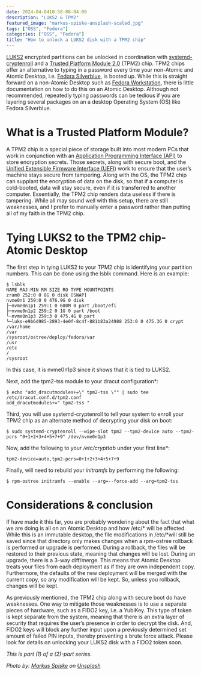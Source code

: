 ```yaml
---
date: 2024-04-0410:58:08-04:00
description: "LUKS2 & TPM2"
featured_image: "markus-spiske-unsplash-scaled.jpg"
tags: ["OSS", "Fedora"]
categories: ["OSS", "Fedora"]
title: "How to unlock a LUKS2 disk with a TPM2 chip"
---
```


[LUKS2](https://en.wikipedia.org/wiki/Linux_Unified_Key_Setup) encrypted partitions can be unlocked in coordination with [systemd-cryptenroll](https://www.freedesktop.org/software/systemd/man/latest/systemd-cryptenroll.html) and a [Trusted Platform Module 2.0](https://en.wikipedia.org/wiki/Trusted_Platform_Module) (TPM2) chip. TPM2 chips offer an alternative to typing in a password every time your non-Atomic and Atomic Desktop, i.e. [Fedora Silverblue](https://fedoraproject.org/atomic-desktops/silverblue/), is booted up. While this is straight forward on a non-Atomic Desktop such as [Fedora Workstation](https://fedoraproject.org/workstation/), there is little documentation on how to do this on an Atomic Desktop. Although not recommended, repeatedly typing passwords can be tedious if you are layering several packages on an a desktop Operating System (OS) like Fedora Silverblue.

# What is a Trusted Platform Module?

A TPM2 chip is a special piece of storage built into most modern PCs that work in conjunction with an [Application Programming Interface (API)](https://en.wikipedia.org/wiki/API) to store encryption secrets. Those secrets, along with secure boot, and the [Unified Extensible Firmware Interface (UEFI)](https://en.wikipedia.org/wiki/UEFI) work to ensure that the user’s machine stays secure from tampering. Along with the OS, the TPM2 chip can supplant the encryption of data on the disk, so that if a computer is cold-booted, data will stay secure, even if it is transferred to another computer. Essentially, the TPM2 chip renders data useless if there is tampering. While all may sound well with this setup, there are still weaknesses, and I prefer to manually enter a password rather than putting all of my faith in the TPM2 chip.

# Tying LUKS2 to the TPM2 chip- Atomic Desktop

The first step in tying LUKS2 to your TPM2 chip is identifying your partition numbers. This can be done using the lsblk command. Here is an example:
```
$ lsblk
NAME MAJ:MIN RM SIZE RO TYPE MOUNTPOINTS
zram0 252:0 0 8G 0 disk [SWAP]
nvme0n1 259:0 0 476.9G 0 disk
├─nvme0n1p1 259:1 0 600M 0 part /boot/efi
├─nvme0n1p2 259:2 0 1G 0 part /boot
└─nvme0n1p3 259:3 0 475.4G 0 part
└─luks-e9b6d985-2893-4e0f-8c4f-881b83a24988 253:0 0 475.3G 0 crypt /var/home
/var
/sysroot/ostree/deploy/fedora/var
/usr
/etc
/
/sysroot
```
In this case, it is nvme0n1p3 since it shows that it is tied to LUKS2.

Next, add the tpm2-tss module to your dracut configuration*:
```
$ echo "add_dracutmodules+=\" tpm2-tss \"" | sudo tee /etc/dracut.conf.d/tpm2.conf
add_dracutmodules+=" tpm2-tss "
```
Third, you will use systemd-cryptenroll to tell your system to enroll your TPM2 chip as an alternate method of decrypting your disk on boot:
```
$ sudo systemd-cryptenroll --wipe-slot tpm2 --tpm2-device auto --tpm2-pcrs "0+1+2+3+4+5+7+9" /dev/nvme0n1p3
```
Now, add the following to your _/etc/crypttab_ under your first line*:
```
tpm2-device=auto,tpm2-pcrs=0+1+2+3+4+5+7+9
```
Finally, will need to rebuild your _initramfs_ by performing the following:
```
$ rpm-ostree initramfs --enable --arg=--force-add --arg=tpm2-tss
```
# Considerations & conclusion

If have made it this far, you are probably wondering about the fact that what we are doing is all on an Atomic Desktop and how /etc/* will be affected. While this is an immutable desktop, the file modifications in /etc/*will still be saved since that directory only makes changes when a rpm-ostree rollback is performed or upgrade is performed. During a rollback, the files will be restored to their previous state, meaning that changes will be lost. During an upgrade, there is a 3-way diff/merge. This means that Atomic Desktop treats your files from each deployment as if they are own independent copy. Furthermore, the defaults of the new deployment will be merged with the current copy, so any modification will be kept. So, unless you rollback, changes will be kept.

As previously mentioned, the TPM2 chip along with secure boot do have weaknesses. One way to mitigate those weaknesses is to use a separate pieces of hardware, such as a FIDO2 key, i.e. a YubiKey. This type of token is kept separate from the system, meaning that there is an extra layer of security that requires the user’s presence in order to decrypt the disk. And, FIDO2 keys will block any further input upon a previously determined set amount of failed PIN inputs, thereby preventing a brute force attack. Please look for details on unlocking your LUKS2 disk with a FIDO2 token soon.

_This is part (1) of a (2)-part series._

_Photo by: [Markus Spiske](https://unsplash.com/@markusspiske) on [Unsplash](https://unsplash.com/)_
